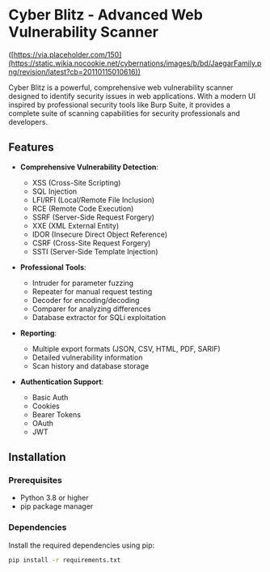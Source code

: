 # Cyber Blitz - Advanced Web Vulnerability Scanner

([https://via.placeholder.com/150](https://static.wikia.nocookie.net/cybernations/images/b/bd/JaegarFamily.png/revision/latest?cb=20110115010616)) 

Cyber Blitz is a powerful, comprehensive web vulnerability scanner designed to identify security issues in web applications. With a modern UI inspired by professional security tools like Burp Suite, it provides a complete suite of scanning capabilities for security professionals and developers.

## Features

- **Comprehensive Vulnerability Detection**:
  - XSS (Cross-Site Scripting)
  - SQL Injection
  - LFI/RFI (Local/Remote File Inclusion)
  - RCE (Remote Code Execution)
  - SSRF (Server-Side Request Forgery)
  - XXE (XML External Entity)
  - IDOR (Insecure Direct Object Reference)
  - CSRF (Cross-Site Request Forgery)
  - SSTI (Server-Side Template Injection)

- **Professional Tools**:
  - Intruder for parameter fuzzing
  - Repeater for manual request testing
  - Decoder for encoding/decoding
  - Comparer for analyzing differences
  - Database extractor for SQLi exploitation

- **Reporting**:
  - Multiple export formats (JSON, CSV, HTML, PDF, SARIF)
  - Detailed vulnerability information
  - Scan history and database storage

- **Authentication Support**:
  - Basic Auth
  - Cookies
  - Bearer Tokens
  - OAuth
  - JWT

## Installation

### Prerequisites

- Python 3.8 or higher
- pip package manager

### Dependencies

Install the required dependencies using pip:

```bash
pip install -r requirements.txt
